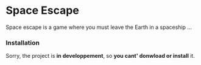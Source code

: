 # Space Escape
Space escape is a game where you must leave the Earth in a spaceship ...

### Installation
Sorry, the project is **in developpement**, so **you cant' donwload or install** it.
